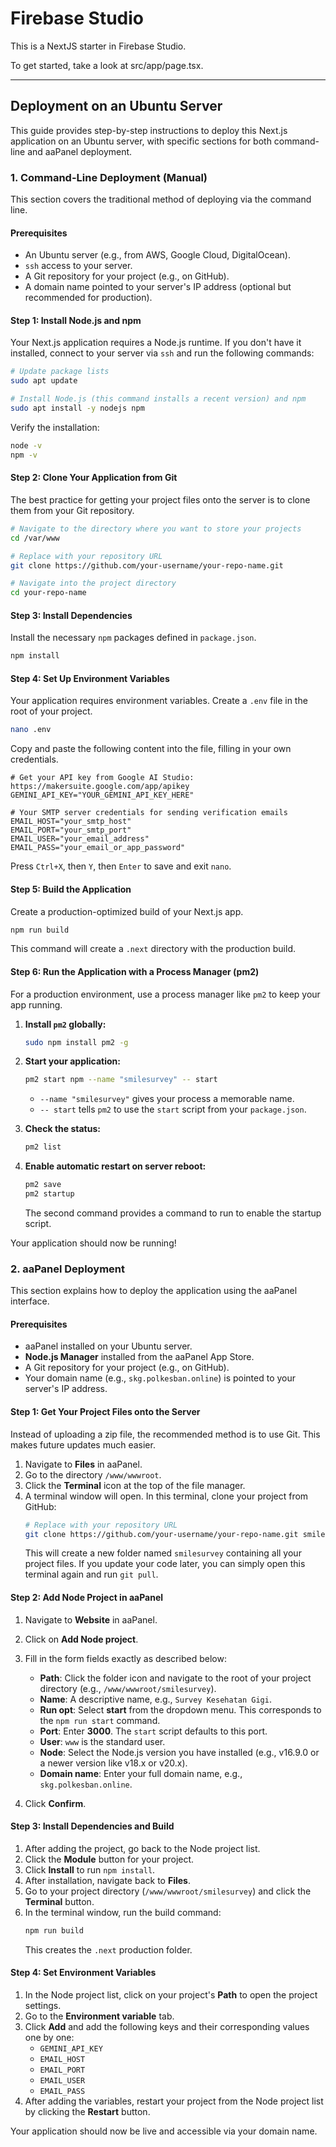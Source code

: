 # Firebase Studio

This is a NextJS starter in Firebase Studio.

To get started, take a look at src/app/page.tsx.

---

## Deployment on an Ubuntu Server

This guide provides step-by-step instructions to deploy this Next.js application on an Ubuntu server, with specific sections for both command-line and aaPanel deployment.

### 1. Command-Line Deployment (Manual)

This section covers the traditional method of deploying via the command line.

#### Prerequisites

-   An Ubuntu server (e.g., from AWS, Google Cloud, DigitalOcean).
-   `ssh` access to your server.
-   A Git repository for your project (e.g., on GitHub).
-   A domain name pointed to your server's IP address (optional but recommended for production).

#### Step 1: Install Node.js and npm

Your Next.js application requires a Node.js runtime. If you don't have it installed, connect to your server via `ssh` and run the following commands:

```bash
# Update package lists
sudo apt update

# Install Node.js (this command installs a recent version) and npm
sudo apt install -y nodejs npm
```

Verify the installation:
```bash
node -v
npm -v
```

#### Step 2: Clone Your Application from Git

The best practice for getting your project files onto the server is to clone them from your Git repository.

```bash
# Navigate to the directory where you want to store your projects
cd /var/www

# Replace with your repository URL
git clone https://github.com/your-username/your-repo-name.git

# Navigate into the project directory
cd your-repo-name
```

#### Step 3: Install Dependencies

Install the necessary `npm` packages defined in `package.json`.

```bash
npm install
```

#### Step 4: Set Up Environment Variables

Your application requires environment variables. Create a `.env` file in the root of your project.

```bash
nano .env
```

Copy and paste the following content into the file, filling in your own credentials.

```env
# Get your API key from Google AI Studio: https://makersuite.google.com/app/apikey
GEMINI_API_KEY="YOUR_GEMINI_API_KEY_HERE"

# Your SMTP server credentials for sending verification emails
EMAIL_HOST="your_smtp_host"
EMAIL_PORT="your_smtp_port"
EMAIL_USER="your_email_address"
EMAIL_PASS="your_email_or_app_password"
```
Press `Ctrl+X`, then `Y`, then `Enter` to save and exit `nano`.

#### Step 5: Build the Application

Create a production-optimized build of your Next.js app.

```bash
npm run build
```
This command will create a `.next` directory with the production build.

#### Step 6: Run the Application with a Process Manager (pm2)

For a production environment, use a process manager like `pm2` to keep your app running.

1.  **Install `pm2` globally:**
    ```bash
    sudo npm install pm2 -g
    ```

2.  **Start your application:**
    ```bash
    pm2 start npm --name "smilesurvey" -- start
    ```
    -   `--name "smilesurvey"` gives your process a memorable name.
    -   `-- start` tells `pm2` to use the `start` script from your `package.json`.

3.  **Check the status:**
    ```bash
    pm2 list
    ```

4.  **Enable automatic restart on server reboot:**
    ```bash
    pm2 save
    pm2 startup
    ```
    The second command provides a command to run to enable the startup script.

Your application should now be running!

### 2. aaPanel Deployment

This section explains how to deploy the application using the aaPanel interface.

#### Prerequisites

-   aaPanel installed on your Ubuntu server.
-   **Node.js Manager** installed from the aaPanel App Store.
-   A Git repository for your project (e.g., on GitHub).
-   Your domain name (e.g., `skg.polkesban.online`) is pointed to your server's IP address.

#### Step 1: Get Your Project Files onto the Server

Instead of uploading a zip file, the recommended method is to use Git. This makes future updates much easier.

1.  Navigate to **Files** in aaPanel.
2.  Go to the directory `/www/wwwroot`.
3.  Click the **Terminal** icon at the top of the file manager.
4.  A terminal window will open. In this terminal, clone your project from GitHub:
    ```bash
    # Replace with your repository URL
    git clone https://github.com/your-username/your-repo-name.git smilesurvey
    ```
    This will create a new folder named `smilesurvey` containing all your project files. If you update your code later, you can simply open this terminal again and run `git pull`.

#### Step 2: Add Node Project in aaPanel

1.  Navigate to **Website** in aaPanel.
2.  Click on **Add Node project**.
3.  Fill in the form fields exactly as described below:
    -   **Path**: Click the folder icon and navigate to the root of your project directory (e.g., `/www/wwwroot/smilesurvey`).
    -   **Name**: A descriptive name, e.g., `Survey Kesehatan Gigi`.
    -   **Run opt**: Select **start** from the dropdown menu. This corresponds to the `npm run start` command.
    -   **Port**: Enter **3000**. The `start` script defaults to this port.
    -   **User**: `www` is the standard user.
    -   **Node**: Select the Node.js version you have installed (e.g., v16.9.0 or a newer version like v18.x or v20.x).
    -   **Domain name**: Enter your full domain name, e.g., `skg.polkesban.online`.

4.  Click **Confirm**.

#### Step 3: Install Dependencies and Build

1.  After adding the project, go back to the Node project list.
2.  Click the **Module** button for your project.
3.  Click **Install** to run `npm install`.
4.  After installation, navigate back to **Files**.
5.  Go to your project directory (`/www/wwwroot/smilesurvey`) and click the **Terminal** button.
6.  In the terminal window, run the build command:
    ```bash
    npm run build
    ```
    This creates the `.next` production folder.

#### Step 4: Set Environment Variables

1.  In the Node project list, click on your project's **Path** to open the project settings.
2.  Go to the **Environment variable** tab.
3.  Click **Add** and add the following keys and their corresponding values one by one:
    -   `GEMINI_API_KEY`
    -   `EMAIL_HOST`
    -   `EMAIL_PORT`
    -   `EMAIL_USER`
    -   `EMAIL_PASS`
4.  After adding the variables, restart your project from the Node project list by clicking the **Restart** button.

Your application should now be live and accessible via your domain name.
